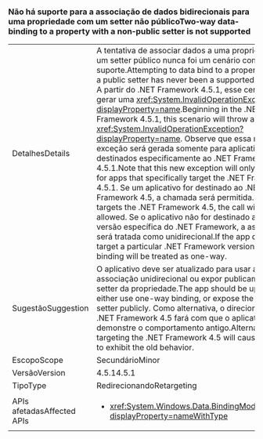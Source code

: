 ### <a name="two-way-data-binding-to-a-property-with-a-non-public-setter-is-not-supported"></a><span data-ttu-id="ba8e3-101">Não há suporte para a associação de dados bidirecionais para uma propriedade com um setter não público</span><span class="sxs-lookup"><span data-stu-id="ba8e3-101">Two-way data-binding to a property with a non-public setter is not supported</span></span>

|   |   |
|---|---|
|<span data-ttu-id="ba8e3-102">Detalhes</span><span class="sxs-lookup"><span data-stu-id="ba8e3-102">Details</span></span>|<span data-ttu-id="ba8e3-103">A tentativa de associar dados a uma propriedade sem um setter público nunca foi um cenário com suporte.</span><span class="sxs-lookup"><span data-stu-id="ba8e3-103">Attempting to data bind to a property without a public setter has never been a supported scenario.</span></span> <span data-ttu-id="ba8e3-104">A partir do .NET Framework 4.5.1, esse cenário vai gerar uma <xref:System.InvalidOperationException?displayProperty=name>.</span><span class="sxs-lookup"><span data-stu-id="ba8e3-104">Beginning in the .NET Framework 4.5.1, this scenario will throw an <xref:System.InvalidOperationException?displayProperty=name>.</span></span> <span data-ttu-id="ba8e3-105">Observe que essa nova exceção será gerada somente para aplicativos destinados especificamente ao .NET Framework 4.5.1.</span><span class="sxs-lookup"><span data-stu-id="ba8e3-105">Note that this new exception will only be thrown for apps that specifically target the .NET Framework 4.5.1.</span></span> <span data-ttu-id="ba8e3-106">Se um aplicativo for destinado ao .NET Framework 4.5, a chamada será permitida.</span><span class="sxs-lookup"><span data-stu-id="ba8e3-106">If an app targets the .NET Framework 4.5, the call will be allowed.</span></span> <span data-ttu-id="ba8e3-107">Se o aplicativo não for destinado a uma versão específica do .NET Framework, a associação será tratada como unidirecional.</span><span class="sxs-lookup"><span data-stu-id="ba8e3-107">If the app does not target a particular .NET Framework version, the binding will be treated as one-way.</span></span>|
|<span data-ttu-id="ba8e3-108">Sugestão</span><span class="sxs-lookup"><span data-stu-id="ba8e3-108">Suggestion</span></span>|<span data-ttu-id="ba8e3-109">O aplicativo deve ser atualizado para usar a associação unidirecional ou expor publicamente o setter da propriedade.</span><span class="sxs-lookup"><span data-stu-id="ba8e3-109">The app should be updated to either use one-way binding, or expose the property's setter publicly.</span></span> <span data-ttu-id="ba8e3-110">Como alternativa, o direcionamento ao .NET Framework 4.5 fará com que o aplicativo demonstre o comportamento antigo.</span><span class="sxs-lookup"><span data-stu-id="ba8e3-110">Alternatively, targeting the .NET Framework 4.5 will cause the app to exhibit the old behavior.</span></span>|
|<span data-ttu-id="ba8e3-111">Escopo</span><span class="sxs-lookup"><span data-stu-id="ba8e3-111">Scope</span></span>|<span data-ttu-id="ba8e3-112">Secundário</span><span class="sxs-lookup"><span data-stu-id="ba8e3-112">Minor</span></span>|
|<span data-ttu-id="ba8e3-113">Versão</span><span class="sxs-lookup"><span data-stu-id="ba8e3-113">Version</span></span>|<span data-ttu-id="ba8e3-114">4.5.1</span><span class="sxs-lookup"><span data-stu-id="ba8e3-114">4.5.1</span></span>|
|<span data-ttu-id="ba8e3-115">Tipo</span><span class="sxs-lookup"><span data-stu-id="ba8e3-115">Type</span></span>|<span data-ttu-id="ba8e3-116">Redirecionando</span><span class="sxs-lookup"><span data-stu-id="ba8e3-116">Retargeting</span></span>|
|<span data-ttu-id="ba8e3-117">APIs afetadas</span><span class="sxs-lookup"><span data-stu-id="ba8e3-117">Affected APIs</span></span>|<ul><li><xref:System.Windows.Data.BindingMode.TwoWay?displayProperty=nameWithType></li></ul>|

